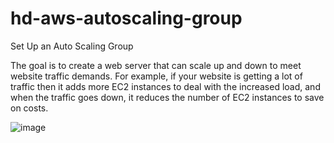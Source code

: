 # hd-aws-autoscaling-group
Set Up an Auto Scaling Group

The goal is to create a web server that can scale up and down to meet website traffic demands. For example, if your website is getting a lot of traffic then it adds more EC2 instances to deal with the increased load, and when the traffic goes down, it reduces the number of EC2 instances to save on costs.

![image](https://github.com/user-attachments/assets/64350253-37c7-4d44-8bb2-ebf09b66727a)



